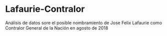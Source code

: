 # Lafaurie-Contralor

Análisis de datos sore el posible nombramiento de Jose Felix Lafaurie como Contralor General de la Nación en agosto de 2018
